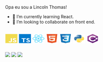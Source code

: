Opa eu sou a Lincoln Thomas!

- 🌱 I’m currently learning React.
- 👯 I’m looking to collaborate on front end.
<div style="display: inline_block"><br>
  <img align="center" alt="Lincoln-Js" height="30" width="40" src="https://raw.githubusercontent.com/devicons/devicon/master/icons/javascript/javascript-plain.svg">
  <img align="center" alt="Lincoln-Ts" height="30" width="40" src="https://raw.githubusercontent.com/devicons/devicon/master/icons/typescript/typescript-plain.svg">
  <img align="center" alt="Lincoln-React" height="30" width="40" src="https://raw.githubusercontent.com/devicons/devicon/master/icons/react/react-original.svg">
  <img align="center" alt="Lincoln-HTML" height="30" width="40" src="https://raw.githubusercontent.com/devicons/devicon/master/icons/html5/html5-original.svg">
  <img align="center" alt="Lincoln-CSS" height="30" width="40" src="https://raw.githubusercontent.com/devicons/devicon/master/icons/css3/css3-original.svg">
  <img align="center" alt="Lincoln-Python" height="30" width="40" src="https://raw.githubusercontent.com/devicons/devicon/master/icons/python/python-original.svg">
  <img align="center" alt="Lincoln-Csharp" height="30" width="40" src="https://raw.githubusercontent.com/devicons/devicon/master/icons/csharp/csharp-original.svg">
</div>
  
  ##
 
<div> 
  <a href="https://www.instagram.com/lincolnthomass_/)" target="_blank"><img src="https://img.shields.io/badge/-Instagram-%23E4405F?style=for-the-badge&logo=instagram&logoColor=white" target="_blank"></a>
 <a href = "mailto:lincolbrawl@gmail.com"><img src="https://img.shields.io/badge/-Gmail-%23333?style=for-the-badge&logo=gmail&logoColor=white" target="_blank"></a>
  <a href="https://www.linkedin.com/in/lincoln-thomas-948372282/)" target="_blank"](https://www.linkedin.com/in/lincoln-thomas-948372282/)><img src="https://img.shields.io/badge/-LinkedIn-%230077B5?style=for-the-badge&logo=linkedin&logoColor=white" target="_blank"></a> 
  
</div>

